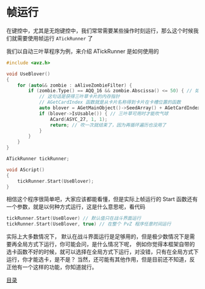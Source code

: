 <!--
 * @Coding: utf-8
 * @Author: vector-wlc
 * @Date: 2022-11-19 21:55:15
 * @Description: 
-->
# 帧运行

在键控中，尤其是无炮键控中，我们常常需要某些操作时刻运行，那么这个时候我们就需要使用帧运行 `ATickRunner` 了

我们以自动三叶草程序为例，来介绍 ATickRunner 是如何使用的

```C++
#include <avz.h>

void UseBlover()
{
    for (auto&& zombie : aAliveZombieFilter) {
        if (zombie.Type() == AQQ_16 && zombie.Abscissa() <= 50) { // 如果有气球僵尸的横坐标小于50 (快飞到家了)
            // 这句话是获得三叶草卡片的内存指针
            // AGetCardIndex 函数就是从卡片名称得到卡片在卡槽位置的函数
            auto blover = AGetMainObject()->SeedArray() + AGetCardIndex(ASYC_27);
            if (blover->IsUsable()) { // 三叶草可用时才能吹气球
                ACard(ASYC_27, 1, 1);
                return; // 吹一次就结束了，因为再循环遍历也没用了
            }
        }
    }
}

ATickRunner tickRunner;

void AScript()
{
    tickRunner.Start(UseBlover);
}
```

相信这个程序很简单吧，大家应该都能看懂，但是实际上帧运行的 Start 函数还有一个参数，就是以何种方式运行，这是什么意思呢，看代码

```C++
tickRunner.Start(UseBlover) // 默认值只在战斗界面运行
tickRunner.Start(UseBlover, true) // 在整个 PvZ 程序任意时间运行
```

实际上大多数情况下， 默认在战斗界面运行是足够用的，但是极少数情况下是需要再全局方式下运行，你可能会问，是什么情况下呢，
例如你觉得本框架自带的选卡函数不好的时候，就可以选择在全局方式下运行，对没错，只有在全局方式下运行，你才能选卡，是不是？
当然，还可能有其他作用，但是目前还不知道，反正他有一个这样的功能，你知道就行。

[目录](./0catalogue.md)